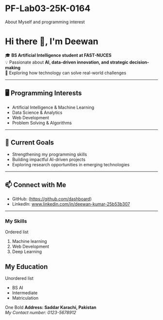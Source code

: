 # PF-Lab03-25K-0164
About Myself and programming interest
# Hi there 👋, I'm Deewan  

🎓 **BS Artificial Intelligence student at FAST-NUCES**  
💡 Passionate about **AI, data-driven innovation, and strategic decision-making**  
🚀 Exploring how technology can solve real-world challenges  

---

## 🖥️ Programming Interests
- Artificial Intelligence & Machine Learning  
- Data Science & Analytics  
- Web Development  
- Problem Solving & Algorithms  

---

## 🌱 Current Goals
- Strengthening my programming skills  
- Building impactful AI-driven projects  
- Exploring research opportunities in emerging technologies  

---

## 📫 Connect with Me
- GitHub: (https://github.com/dashboard)
- LinkedIn: www.linkedin.com/in/deewan-kumar-25b53b307
  
---
  ### My Skills
  Ordered list
  1. Machine learning
  2. Web Development
  3. Deep Learning
 
  ## My Education
  Unordered list
  - BS AI
  - Intermediate
  - Matriculation

  One Bold
  **Address: Saddar Karachi, Pakistan**<br/>
  _My Contact number: 0123-5678912_
  
  
